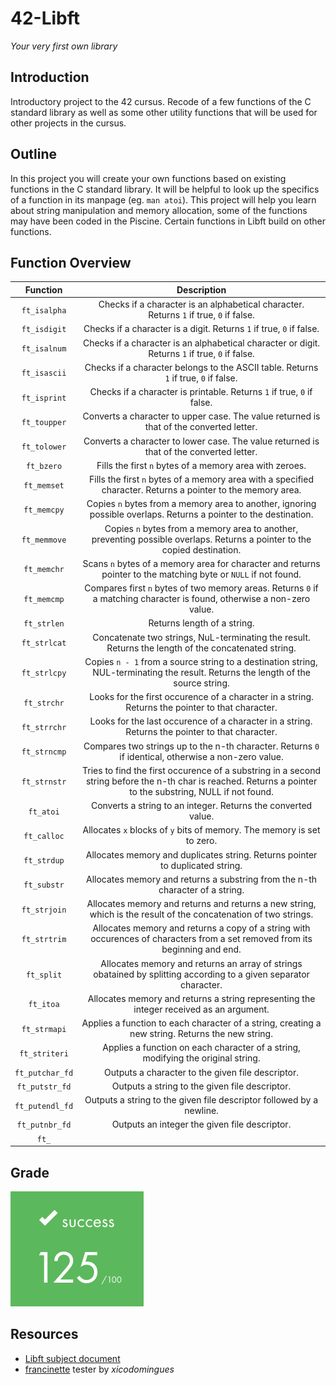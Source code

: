 # 42-Libft
*Your very first own library*

## Introduction
Introductory project to the 42 cursus. Recode of a few functions of the C standard library as well as some other utility functions that will be used for other projects in the cursus.

## Outline
In this project you will create your own functions based on existing functions in the C standard library. It will be helpful to look up the specifics of a function in its manpage (eg. ```man atoi```). This project will help you learn about string manipulation and memory allocation, some of the functions may have been coded in the Piscine. Certain functions in Libft build on other functions.

## Function Overview
| Function | Description |
| :------: | :---------: |
| ``ft_isalpha`` | Checks if a character is an alphabetical character. Returns ```1``` if true, ```0``` if false. |
| ``ft_isdigit`` | Checks if a character is a digit. Returns ```1``` if true, ```0``` if false. |
| ``ft_isalnum`` | Checks if a character is an alphabetical character or digit. Returns ```1``` if true, ```0``` if false. |
| ``ft_isascii`` | Checks if a character belongs to the ASCII table. Returns ```1``` if true, ```0``` if false. |
| ``ft_isprint`` | Checks if a character is printable. Returns ```1``` if true, ```0``` if false. |
| ``ft_toupper`` | Converts a character to upper case. The value returned is that of the converted letter. |
| ``ft_tolower`` | Converts a character to lower case. The value returned is that of the converted letter. |
| ``ft_bzero`` | Fills the first ```n``` bytes of a memory area with zeroes. |
| ``ft_memset`` | Fills the first ```n``` bytes of a memory area with a specified character. Returns a pointer to the memory area. |
| ``ft_memcpy`` | Copies ```n``` bytes from a memory area to another, ignoring possible overlaps. Returns a pointer to the destination. |
| ``ft_memmove`` | Copies ```n``` bytes from a memory area to another, preventing possible overlaps. Returns a pointer to the copied destination. |
| ``ft_memchr`` | Scans ```n``` bytes of a memory area for character and returns pointer to the matching byte or ```NULL``` if not found. |
| ``ft_memcmp`` | Compares first ```n``` bytes of two memory areas. Returns ```0``` if a matching character is found, otherwise a non-zero value. |
| ``ft_strlen`` | Returns length of a string. |
| ``ft_strlcat`` | Concatenate two strings, NuL-terminating the result. Returns the length of the concatenated string. |
| ``ft_strlcpy`` | Copies ```n - 1``` from a source string to a destination string, NUL-terminating the result. Returns the length of the source string. |
| ``ft_strchr`` | Looks for the first occurence of a character in a string. Returns the pointer to that character. |
| ``ft_strrchr`` | Looks for the last occurence of a character in a string. Returns the pointer to that character. |
| ``ft_strncmp`` | Compares two strings up to the n-th character. Returns ```0``` if identical, otherwise a non-zero value. |
| ``ft_strnstr`` | Tries to find the first occurence of a substring in a second string before the n-th char is reached. Returns a pointer to the substring, NULL if not found. |
| ``ft_atoi`` | Converts a string to an integer. Returns the converted value. |
| ``ft_calloc`` | Allocates ```x``` blocks of ```y``` bits of memory. The memory is set to zero. |
| ``ft_strdup`` | Allocates memory and duplicates string. Returns pointer to duplicated string. |
| ``ft_substr`` | Allocates memory and returns a substring from the n-th character of a string. |
| ``ft_strjoin`` | Allocates memory and returns and returns a new string, which is the result of the concatenation of two strings.|
| ``ft_strtrim`` | Allocates memory and returns a copy of a string with occurences of characters from a set removed from its beginning and end.  |
| ``ft_split`` | Allocates memory and returns an array of strings obatained by splitting according to a given separator character. |
| ``ft_itoa`` | Allocates memory and returns a string representing the integer received as an argument. |
| ``ft_strmapi`` | Applies a function to each character of a string, creating a new string. Returns the new string. |
| ``ft_striteri`` | Applies a function on each character of a string, modifying the original string. |
| ``ft_putchar_fd`` | Outputs a character to the given file descriptor. |
| ``ft_putstr_fd`` | Outputs a string to the given file descriptor. |
| ``ft_putendl_fd`` | Outputs a string to the given file descriptor followed by a newline. |
| ``ft_putnbr_fd`` | Outputs an integer the given file descriptor. |
| ``ft_`` |  |


## Grade
![Grade](https://github.com/fractalfeeling/uploads/blob/4e5f7f060cdb8824ca8373d4aa3c65d795a3464b/images/score_bonus.png)

## Resources
* [Libft subject document](https://github.com/fractalfeeling/uploads/blob/4e5f7f060cdb8824ca8373d4aa3c65d795a3464b/docs/Libft.pdf)
* [francinette](https://github.com/xicodomingues/francinette) tester by *xicodomingues*
